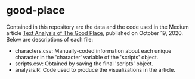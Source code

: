 # good-place

Contained in this repository are the data and the code used in the Medium article [Text Analysis of The Good Place](https://daratanxe.medium.com/text-analysis-of-the-good-place-88510b617f0f), published on October 19, 2020. Below are descriptions of each file:
  * characters.csv: Manually-coded information about each unique character in the 'character' variable of the 'scripts' object.
  * scripts.csv: Obtained by saving the final 'scripts' object.
  * analysis.R: Code used to produce the visualizations in the article. 
